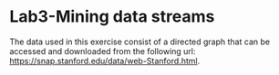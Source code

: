 # Lab3-Mining data streams

The data used in this exercise consist of a directed graph that can be accessed and downloaded from the following url: https://snap.stanford.edu/data/web-Stanford.html.

